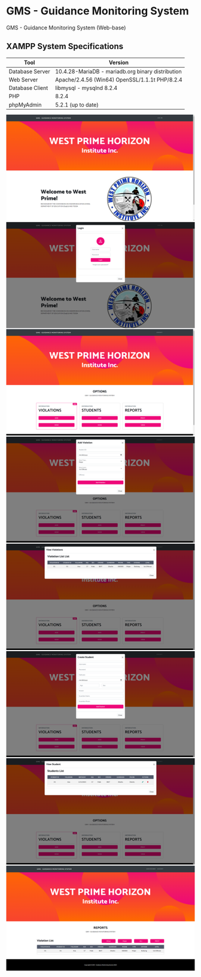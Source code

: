 # GMS - Guidance Monitoring System
GMS - Guidance Monitoring System (Web-base)

## XAMPP System Specifications

| Tool            | Version                             |
|-----------------|-------------------------------------|
| Database Server | 10.4.28-MariaDB - mariadb.org binary distribution |
| Web Server      | Apache/2.4.56 (Win64) OpenSSL/1.1.1t PHP/8.2.4 |
| Database Client | libmysql - mysqlnd 8.2.4             |
| PHP             | 8.2.4                               |
| phpMyAdmin      | 5.2.1 (up to date)                   |

![alt text](https://github.com/HashJProgramming/GMS-Guidance-Monitoring-System/raw/master/screenshots/1.png)
![alt text](https://github.com/HashJProgramming/GMS-Guidance-Monitoring-System/raw/master/screenshots/2.png)
![alt text](https://github.com/HashJProgramming/GMS-Guidance-Monitoring-System/raw/master/screenshots/3.png)
![alt text](https://github.com/HashJProgramming/GMS-Guidance-Monitoring-System/raw/master/screenshots/4.png)
![alt text](https://github.com/HashJProgramming/GMS-Guidance-Monitoring-System/raw/master/screenshots/5.png)
![alt text](https://github.com/HashJProgramming/GMS-Guidance-Monitoring-System/raw/master/screenshots/6.png)
![alt text](https://github.com/HashJProgramming/GMS-Guidance-Monitoring-System/raw/master/screenshots/7.png)
![alt text](https://github.com/HashJProgramming/GMS-Guidance-Monitoring-System/raw/master/screenshots/8.png)
